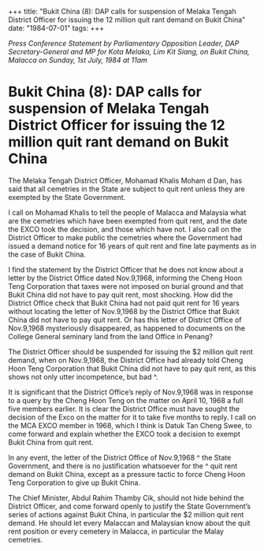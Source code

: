 +++ 
title: "Bukit China (8): DAP calls for suspension of Melaka Tengah District Officer for issuing the 12 million quit rant demand on Bukit China"
date: "1984-07-01"
tags:
+++

_Press Conference Statement by Parliamentary Opposition Leader, DAP Secretary-General and MP for Kota Melaka, Lim Kit Siang, on Bukit China, Malacca on Sunday, 1st July, 1984 at 11am_

# Bukit China (8): DAP calls for suspension of Melaka Tengah District Officer for issuing the 12 million quit rant demand on Bukit China

The Melaka Tengah District Officer, Mohamad Khalis Moham d Dan, has said that all cemetries in the State are subject to quit rent unless they are exempted by the State Government.</u>

I call on Mohamad Khalis to tell the people of Malacca and Malaysia what are the cemetries which have been exempted from quit rent, and the date the EXCO took the decision, and those which have not. I also call on the District Officer to make public the cemetries where the Government had issued a demand notice for 16 years of quit rent and fine late payments as in the case of Bukit China.

I find the statement by the District Officer that he does not know about a letter by the District Office dated Nov.9,1968, informing the Cheng Hoon Teng Corporation that taxes were not imposed on burial ground and that Bukit China did not have to pay quit rent, most shocking. How did the District Office check that Bukit China had not paid quit rent for 16 years without locating the letter of Nov.9,1968 by the District Office that Bukit China did not have to pay quit rent. Or has this letter of District Office of Nov.9,1968 mysteriously disappeared, as happened to documents on the College General seminary land from the land Office in Penang?

The District Officer should be suspended for issuing the $2 million quit rent demand, when on Nov.9,1968, the District Office had already told Cheng Hoon Teng Corporation that Bukit China did not have to pay quit rent, as this shows not only utter incompetence, but bad ^.

It is significant that the District Office’s reply of Nov.9,1968 was in response to a query by the Cheng Hoon Teng on the matter on April 10, 1968 a full five members earlier. It is clear the District Office must have sought the decision of the Exco on the matter for it to take five months to reply. I call on the MCA EXCO member in 1968, which I think is Datuk Tan Cheng Swee, to come forward and explain whether the EXCO took a decision to exempt Bukit China from quit rent.

In any event, the letter of the District Office of Nov.9,1968 ^ the State Government, and there is no justification whatsoever for the ^ quit rent demand on Bukit China, except as a pressure tactic to force Cheng Hoon Teng Corporation to give up Bukit China.

The Chief Minister, Abdul Rahim Thamby Cik, should not hide behind the District Officer, and come forward openly to justify the State Government’s series of actions against Bukit China, in particular the $2 million quit rent demand. He should let every Malaccan and Malaysian know about the quit rent position or every cemetery in Malacca, in particular the Malay cemetries. 
 
